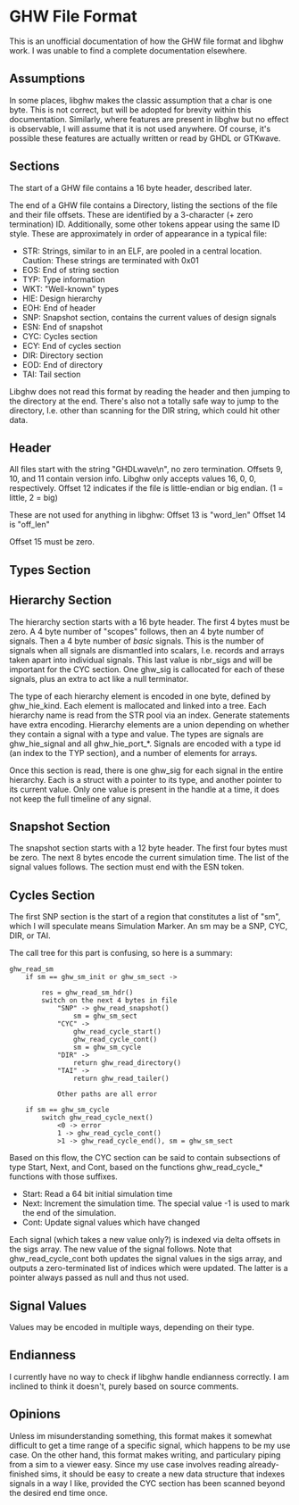 # GHW File Format
This is an unofficial documentation of how the GHW file format and libghw work. I was unable to find a complete documentation elsewhere.

## Assumptions
In some places, libghw makes the classic assumption that a char is one byte. This is not correct, but will be adopted for brevity within this documentation. Similarly, where features are present in libghw but no effect is observable, I will assume that it is not used anywhere. Of course, it's possible these features are actually written or read by GHDL or GTKwave.

## Sections
The start of a GHW file contains a 16 byte header, described later.

The end of a GHW file contains a Directory, listing the sections of the file and their file offsets. These are identified by a 3-character (+ zero termination) ID. Additionally, some other tokens appear using the same ID style. These are approximately in order of appearance in a typical file:

* STR: Strings, similar to in an ELF, are pooled in a central location.
	Caution: These strings are terminated with 0x01
* EOS: End of string section
* TYP: Type information
* WKT: "Well-known" types
* HIE: Design hierarchy
* EOH: End of header
* SNP: Snapshot section, contains the current values of design signals
* ESN: End of snapshot
* CYC: Cycles section
* ECY: End of cycles section
* DIR: Directory section
* EOD: End of directory
* TAI: Tail section

Libghw does not read this format by reading the header and then jumping to the directory at the end. There's also not a totally safe way to jump to the directory, I.e. other than scanning for the DIR string, which could hit other data.

## Header
All files start with the string "GHDLwave\n", no zero termination.
Offsets 9, 10, and 11 contain version info. Libghw only accepts values 16, 0, 0, respectively.
Offset 12 indicates if the file is little-endian or big endian. (1 = little, 2 = big)

These are not used for anything in libghw:
Offset 13 is "word_len"
Offset 14 is "off_len"

Offset 15 must be zero.

## Types Section


## Hierarchy Section
The hierarchy section starts with a 16 byte header. The first 4 bytes must be zero. A 4 byte number of "scopes" follows, then an 4 byte number of signals. Then a 4 byte number of *basic* signals. This is the number of signals when all signals are dismantled into scalars, I.e. records and arrays taken apart into individual signals. This last value is nbr_sigs and will be important for the CYC section. One ghw_sig is callocated for each of these signals, plus an extra to act like a null terminator.

The type of each hierarchy element is encoded in one byte, defined by ghw_hie_kind. Each element is mallocated and linked into a tree. Each hierarchy name is read from the STR pool via an index. Generate statements have extra encoding. Hierarchy elements are a union depending on whether they contain a signal with a type and value. The types are signals are ghw_hie_signal and all ghw_hie_port_*. Signals are encoded with a type id (an index to the TYP section), and a number of elements for arrays.

Once this section is read, there is one ghw_sig for each signal in the entire hierarchy. Each is a struct with a pointer to its type, and another pointer to its current value. Only one value is present in the handle at a time, it does not keep the full timeline of any signal.

## Snapshot Section
The snapshot section starts with a 12 byte header. The first four bytes must be zero. The next 8 bytes encode the current simulation time. The list of the signal values follows. The section must end with the ESN token.

## Cycles Section
The first SNP section is the start of a region that constitutes a list of "sm", which I will speculate means Simulation Marker. An sm may be a SNP, CYC, DIR, or TAI.

The call tree for this part is confusing, so here is a summary:
```
ghw_read_sm
	if sm == ghw_sm_init or ghw_sm_sect ->

		res = ghw_read_sm_hdr()
		switch on the next 4 bytes in file
			"SNP" -> ghw_read_snapshot()
				sm = ghw_sm_sect
			"CYC" ->
				ghw_read_cycle_start()
				ghw_read_cycle_cont()
				sm = ghw_sm_cycle
			"DIR" ->
				return ghw_read_directory()
			"TAI" ->
				return ghw_read_tailer()

			Other paths are all error

	if sm == ghw_sm_cycle
		switch ghw_read_cycle_next()
			<0 -> error
			1 -> ghw_read_cycle_cont()
			>1 -> ghw_read_cycle_end(), sm = ghw_sm_sect
```

Based on this flow, the CYC section can be said to contain subsections of type Start, Next, and Cont, based on the functions ghw_read_cycle_* functions with those suffixes.
* Start: Read a 64 bit initial simulation time
* Next: Increment the simulation time. The special value -1 is used to mark the end of the simulation.
* Cont: Update signal values which have changed

Each signal (which takes a new value only?) is indexed via delta offsets in the sigs array. The new value of the signal follows. Note that ghw_read_cycle_cont both updates the signal values in the sigs array, and outputs a zero-terminated list of indices which were updated. The latter is a pointer always passed as null and thus not used.

## Signal Values
Values may be encoded in multiple ways, depending on their type.

## Endianness
I currently have no way to check if libghw handle endianness correctly. I am inclined to think it doesn't, purely based on source comments.

## Opinions
Unless im misunderstanding something, this format makes it somewhat difficult to get a time range of a specific signal, which happens to be my use case. On the other hand, this format makes writing, and particulary piping from a sim to a viewer easy. Since my use case involves reading already-finished sims, it should be easy to create a new data structure that indexes signals in a way I like, provided the CYC section has been scanned beyond the desired end time once.
